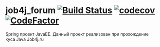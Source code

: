 # job4j_forum [![Build Status](https://travis-ci.org/QmBo/job4j_forum.svg?branch=master)](https://travis-ci.org/QmBo/job4j_forum) [![codecov](https://codecov.io/gh/QmBo/job4j_forum/branch/master/graph/badge.svg)](https://codecov.io/gh/QmBo/job4j_forum) [![CodeFactor](https://www.codefactor.io/repository/github/qmbo/job4j_forum/badge)](https://www.codefactor.io/repository/github/qmbo/job4j_forum)
Spring проект JavaEE. Данный проект реализован при прохождение куса Java Job4j.ru
